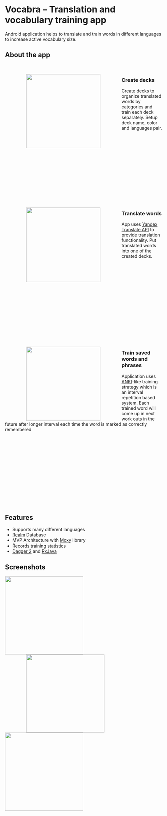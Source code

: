 # Vocabra – Translation and vocabulary training app

Android application helps to translate and train words in different languages to increase active vocabulary size.

## About the app

<br />

<img align="left" hspace=68 src="../master/docs/deck.gif" width="237"/></a>
<h3>Create decks</h3>
<p>Create decks to organize translated words by categories and train each deck separately. Setup deck name, color and languages pair.</p>
<br/><br/><br/><br/><br/><br/>
  
<br />  <br /><br />  <br />  <br /> <br /> 

<img align="left" hspace=68 src="../master/docs/translation.gif" width="237"/></a>
<h3>Translate words</h3>
<p>App uses <a href = "https://yandex.ru/dev/translate/">Yandex Translate API</a> to provide translation functionality. Put translated words into one of the created decks.</p>
<br/><br/><br/><br/><br/><br/> 

<br />  <br /><br />  <br />  <br /> <br /> <br /> <br /> 

<img align="left" hspace=68 src="../master/docs/training.gif" width="237"/></a>
<h3>Train saved words and phrases</h3>
<p>Application uses <a href="https://apps.ankiweb.net/">ANKI</a>-like training strategy which is an interval repetition based system. 
Each trained word will come up in next work outs in the future after longer interval each time the word is marked as correctly remembered</p>
<br/><br/><br/><br/><br/><br/>

<br />  <br />  <br />  <br /> <br /> <br /> 

## Features

* Supports many different languages
* [Realm](https://github.com/realm/realm-java) Database
* MVP Architecture with [Moxy](https://github.com/Arello-Mobile/Moxy) library
* Records training statistics
* [Dagger 2](https://github.com/google/dagger) and [RxJava](https://github.com/ReactiveX/RxJava)

## Screenshots

<img src="../master/docs/deck_screen.png" width="250"> <img hspace=68 src="../master/docs/translation_screen.png" width="250"> <img src="../master/docs/stats.png" width="250">
